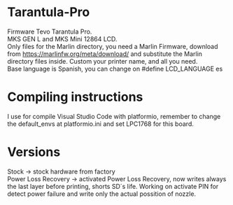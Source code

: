 ﻿# Tarantula-Pro
Firmware Tevo Tarantula Pro.  
MKS GEN L and MKS Mini 12864 LCD.  
Only files for the Marlin directory, you need a Marlin Firmware, download from https://marlinfw.org/meta/download/ and substitute the Marlin directory files inside.
Custom your printer name, and all you need.  
Base language is Spanish, you can change on #define LCD_LANGUAGE es
# Compiling instructions
I use for compile Visual Studio Code with platformio, remember to change the default_envs at platformio.ini and set LPC1768 for this board.
# Versions  
Stock -> stock hardware from factory  
Power Loss Recovery -> activated Power Loss Recovery, now writes always the last layer before printing, shorts SD´s life. Working on activate PIN for detect power failure and write only the actual possition of nozzle.  
